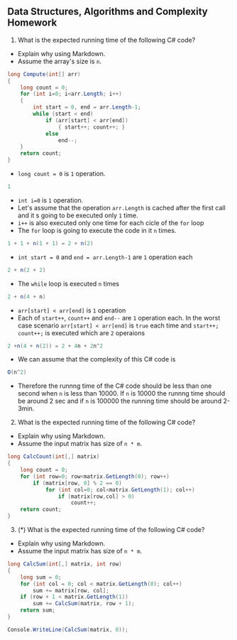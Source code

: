 ## Data Structures, Algorithms and Complexity Homework

1. What is the expected running time of the following C# code?
  - Explain why using Markdown.
  - Assume the array's size is `n`.

  ```cs
  long Compute(int[] arr)
  {
      long count = 0;
      for (int i=0; i<arr.Length; i++)
      {
          int start = 0, end = arr.Length-1;
          while (start < end)
              if (arr[start] < arr[end])
                  { start++; count++; }
              else 
                  end--;
      }
      return count;
  }
  ```
  
   - `long count = 0` is `1` operation. 
   
   ```cs
   1
   ```
   
   - `int i=0` is `1` operation. 
   - Let's assume that the operation `arr.Length` is cached after the first call and it s going to be executed only `1` time.
   - `i++` is also executed only one time for each cicle of the `for` loop
   - The `for` loop is going to execute the code in it `n` times. 
   
   ```cs
   1 + 1 + n(1 + 1) = 2 + n(2)
   ```
   
   - `int start = 0` and `end = arr.Length-1` are `1` operation each
   
   ```cs
   2 + n(2 + 2)
   ```
   
   -  The `while` loop is executed `n` times
   
   ```cs
   2 + n(4 + n)
   ```
   
   - `arr[start] < arr[end]` is `1` operation
   - Each of `start++`, `count++` and `end--` are `1` operation each. In the worst case scenario `arr[start] < arr[end]` is `true` each time and `start++; count++;` is executed which are `2` operaions
   
   ```cs
   2 +n(4 + n(2)) = 2 + 4n + 2n^2
   ```
   - We can assume that the complexity of this C# code is
   
   ```cs
   O(n^2)
   ```
   - Therefore the runnng time of the C# code should be less than one second when `n` is less than 10000. If `n` is 10000 the runnng time should be around 2 sec and if `n` is 100000 the running time should be around 2-3min.

2. What is the expected running time of the following C# code?
  - Explain why using Markdown.
  - Assume the input matrix has size of `n * m`.

  ```cs
  long CalcCount(int[,] matrix)
  {
      long count = 0;
      for (int row=0; row<matrix.GetLength(0); row++)
          if (matrix[row, 0] % 2 == 0)
              for (int col=0; col<matrix.GetLength(1); col++)
                  if (matrix[row,col] > 0)
                      count++;
      return count;
  }
  ```

3. (*) What is the expected running time of the following C# code?
  - Explain why using Markdown.
  - Assume the input matrix has size of `n * m`.

  ```cs
  long CalcSum(int[,] matrix, int row)
  {
      long sum = 0;
      for (int col = 0; col < matrix.GetLength(0); col++) 
          sum += matrix[row, col];
      if (row + 1 < matrix.GetLength(1)) 
          sum += CalcSum(matrix, row + 1);
      return sum;
  }
  
  Console.WriteLine(CalcSum(matrix, 0));
  ```
